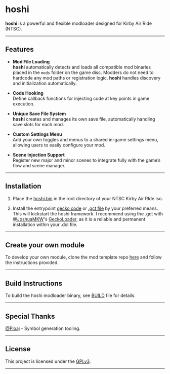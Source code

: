 # hoshi

**hoshi** is a powerful and flexible modloader designed for Kirby Air Ride (NTSC). 

---

## Features

- **Mod File Loading**  
  **hoshi** automatically detects and loads all compatible mod binaries placed in the `mods` folder on the game disc. Modders do not need to hardcode any mod paths or registration logic. **hoshi** handles discovery and initialization automatically.

- **Code Hooking**  
  Define callback functions for injecting code at key points in game execution.

- **Unique Save File System**  
  **hoshi** creates and manages its own save file, automatically handling save slots for each mod.

- **Custom Settings Menu**  
  Add your own toggles and menus to a shared in-game settings menu, allowing users to easily configure your mod.

- **Scene Injection Support**  
  Register new major and minor scenes to integrate fully with the game’s flow and scene manager.

---

## Installation

1. Place the [hoshi.bin](https://github.com/UnclePunch/hoshi/raw/refs/heads/main/out/release/hoshi.bin) in the root directory of your NTSC Kirby Air RIde iso.

2. Install the entrypoint [gecko code](https://github.com/UnclePunch/hoshi/blob/main/entrypoint/out/codes.txt) or [.gct file](https://github.com/UnclePunch/hoshi/blob/main/entrypoint/out/codes.gct) by your preferred means. This will kickstart the hoshi framework. I recommend using the .gct with [@JoshuaMKW](https://github.com/JoshuaMKW)'s [GeckoLoader](https://github.com/JoshuaMKW/GeckoLoader/releases), as it is a reliable and permanent installation within your .dol file.

---

## Create your own module

To develop your own module, clone the mod template repo [here](https://github.com/UnclePunch/hoshi-mod) and follow the instructions provided.

---

## Build Instructions

To build the hoshi modloader binary, see [BUILD](BUILD.md) file for details.

---

## Special Thanks
[@Ploaj](https://github.com/ploaj) - Symbol generation tooling.

---

## License

This project is licensed under the [GPLv3](./LICENSE).

---
